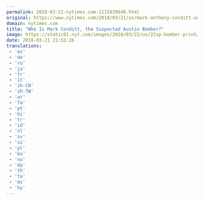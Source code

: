 ```yaml
---
permalink: 2018-03-21-nytimes.com-1115839640.html
original: https://www.nytimes.com/2018/03/21/us/mark-anthony-conditt-austin-bomber.html?partner=rss&amp;emc=rss
domain: nytimes.com
title: "Who Is Mark Conditt, the Suspected Austin Bomber?"
image: https://static01.nyt.com/images/2018/03/22/us/22xp-bomber-print/22xp-bomber-sub-mediumThreeByTwo440.jpg
date: 2018-03-21 21:53:26
translations: 
 - 'es'
 - 'de'
 - 'ru'
 - 'ja'
 - 'fr'
 - 'it'
 - 'zh-CN'
 - 'zh-TW'
 - 'ar'
 - 'fa'
 - 'pt'
 - 'hi'
 - 'tr'
 - 'id'
 - 'nl'
 - 'sv'
 - 'vi'
 - 'pl'
 - 'ko'
 - 'no'
 - 'da'
 - 'th'
 - 'ta'
 - 'ms'
 - 'hy'
---
```


